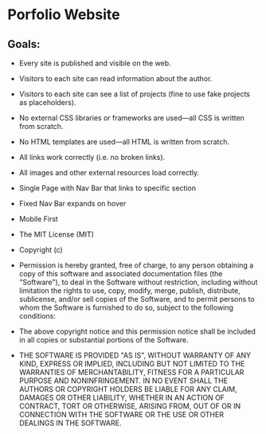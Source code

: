 # Porfolio Website

## Goals:
 - Every site is published and visible on the web.
 - Visitors to each site can read information about the author.
 - Visitors to each site can see a list of projects (fine to use fake projects as placeholders).
 - No external CSS libraries or frameworks are used—all CSS is written from scratch.
 - No HTML templates are used—all HTML is written from scratch.
 - All links work correctly (i.e. no broken links).
 - All images and other external resources load correctly.
 - Single Page with Nav Bar that links to specific section
 - Fixed Nav Bar expands on hover
 - Mobile First

 
 - The MIT License (MIT)
 - Copyright (c) <year> <copyright holders>

 - Permission is hereby granted, free of charge, to any person obtaining a copy     of this software and associated documentation files (the "Software"), to deal in the Software without restriction, including without limitation the rights to use, copy, modify, merge, publish, distribute, sublicense, and/or sell copies of the Software, and to permit persons to whom the Software is furnished to do so, subject to the following conditions:

 - The above copyright notice and this permission notice shall be included in all copies or substantial portions of the Software.

 - THE SOFTWARE IS PROVIDED "AS IS", WITHOUT WARRANTY OF ANY KIND, EXPRESS OR IMPLIED, INCLUDING BUT NOT LIMITED TO THE WARRANTIES OF MERCHANTABILITY, FITNESS FOR A PARTICULAR PURPOSE AND NONINFRINGEMENT. IN NO EVENT SHALL THE AUTHORS OR COPYRIGHT HOLDERS BE LIABLE FOR ANY CLAIM, DAMAGES OR OTHER LIABILITY, WHETHER IN AN ACTION OF CONTRACT, TORT OR OTHERWISE, ARISING FROM, OUT OF OR IN CONNECTION WITH THE SOFTWARE OR THE USE OR OTHER DEALINGS IN THE SOFTWARE.
